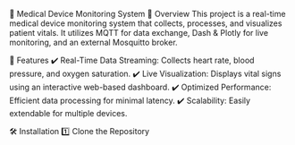 🏥 Medical Device Monitoring System
📌 Overview
This project is a real-time medical device monitoring system that collects, processes, and visualizes patient vitals. It utilizes MQTT for data exchange, Dash & Plotly for live monitoring, and an external Mosquitto broker.

🚀 Features
✔️ Real-Time Data Streaming: Collects heart rate, blood pressure, and oxygen saturation.
✔️ Live Visualization: Displays vital signs using an interactive web-based dashboard.
✔️ Optimized Performance: Efficient data processing for minimal latency.
✔️ Scalability: Easily extendable for multiple devices.

🛠 Installation
1️⃣ Clone the Repository
```bash git clone https://github.com/harabhuvan001/iot-medical-device-integration.git cd iot-medical-device-integration #
